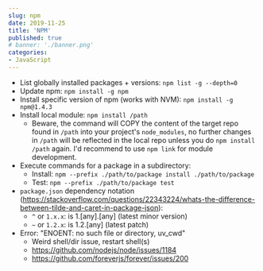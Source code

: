 ```yaml
---
slug: npm
date: 2019-11-25
title: 'NPM'
published: true
# banner: './banner.png'
categories:
- JavaScript
---
```


- List globally installed packages + versions: `npm list -g --depth=0`
- Update npm: `npm install -g npm`
- Install specific version of npm (works with NVM): `npm install -g npm@1.4.3`
- Install local module: `npm install /path`
  - Beware, the command will COPY the content of the target repo found in `/path` into your project's `node_modules`, no further changes in `/path` will be reflected in the local repo unless you do `npm install /path` again. I'd recommend to use `npm link` for module development.
- Execute commands for a package in a subdirectory:
  - Install: `npm --prefix ./path/to/package install ./path/to/package`
  - Test: `npm --prefix ./path/to/package test`
- `package.json` dependency notation (https://stackoverflow.com/questions/22343224/whats-the-difference-between-tilde-and-caret-in-package-json):
  - `^` or `1.x.x`: is 1.[any].[any] (latest minor version)
  - `~` or `1.2.x`: is 1.2.[any] (latest patch)
- Error: "ENOENT: no such file or directory, uv_cwd"
  - Weird shell/dir issue, restart shell(s)
  - https://github.com/nodejs/node/issues/1184
  - https://github.com/foreverjs/forever/issues/200